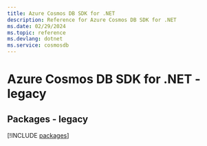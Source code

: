 ```yaml
---
title: Azure Cosmos DB SDK for .NET
description: Reference for Azure Cosmos DB SDK for .NET
ms.date: 02/29/2024
ms.topic: reference
ms.devlang: dotnet
ms.service: cosmosdb
---
```

# Azure Cosmos DB SDK for .NET - legacy
## Packages - legacy
[!INCLUDE [packages](cosmos-db-index.md)]